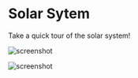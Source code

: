 Solar Sytem
==========

Take a quick tour of the solar system!

![screenshot](https://i.imgur.com/SJAjE9O.png)

![screenshot](https://i.imgur.com/ic7SdE4.png)
